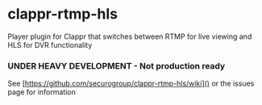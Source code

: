 # clappr-rtmp-hls
Player plugin for Clappr that switches between RTMP for live viewing and HLS for DVR functionality

### UNDER HEAVY DEVELOPMENT - Not production ready
See [https://github.com/securogroup/clappr-rtmp-hls/wiki]() or the issues page for information